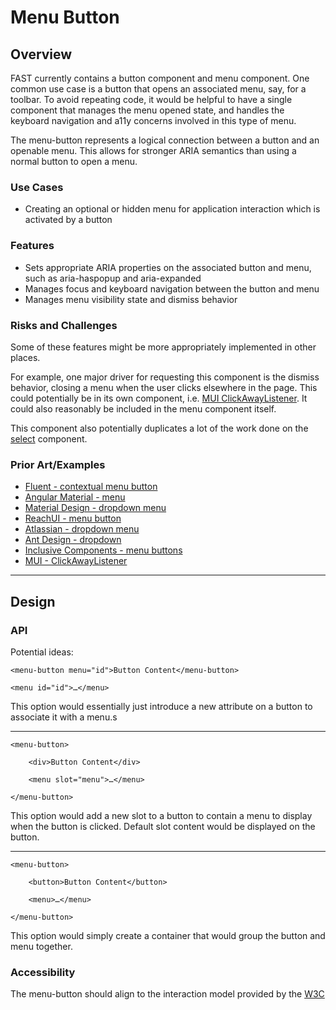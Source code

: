 # Menu Button

## Overview

FAST currently contains a button component and menu component.  One common use case is a button that opens an associated menu, say, for a toolbar.  To avoid repeating code, it would be helpful to have a single component that manages the menu opened state, and handles the keyboard navigation and a11y concerns involved in this type of menu.

The menu-button represents a logical connection between a button and an openable menu.  This allows for stronger ARIA semantics than using a normal button to open a menu.

### Use Cases
- Creating an optional or hidden menu for application interaction which is activated by a button
  
### Features
- Sets appropriate ARIA properties on the associated button and menu, such as aria-haspopup and aria-expanded
- Manages focus and keyboard navigation between the button and menu
- Manages menu visibility state and dismiss behavior

### Risks and Challenges

Some of these features might be more appropriately implemented in other places.

For example, one major driver for requesting this component is the dismiss behavior, closing a menu when the user clicks elsewhere in the page.  This could potentially be in its own component, i.e. [MUI ClickAwayListener](https://mui.com/api/click-away-listener/).  It could also reasonably be included in the menu component itself.

This component also potentially duplicates a lot of the work done on the [select](https://github.com/microsoft/fast/blob/master/packages/web-components/fast-foundation/src/select/select.spec.md) component.

### Prior Art/Examples

- [Fluent - contextual menu button](https://developer.microsoft.com/en-us/fluentui#/controls/web/button)
- [Angular Material - menu](https://material.angular.io/components/menu/overview)
- [Material Design - dropdown menu](https://material.io/components/menus#dropdown-menu)
- [ReachUI - menu button](https://reach.tech/menu-button/)
- [Atlassian - dropdown menu](https://atlaskit.atlassian.com/packages/core/dropdown-menu)
- [Ant Design - dropdown](https://ant.design/components/dropdown/)
- [Inclusive Components - menu buttons](https://inclusive-components.design/menus-menu-buttons/)
- [MUI - ClickAwayListener](https://mui.com/api/click-away-listener/)

---

## Design

### API

Potential ideas:

```
<menu-button menu="id">Button Content</menu-button>

<menu id="id">…</menu>
```

This option would essentially just introduce a new attribute on a button to associate it with a menu.s
 
---
 
```
<menu-button>

    <div>Button Content</div>

    <menu slot="menu">…</menu>

</menu-button>
```
 
This option would add a new slot to a button to contain a menu to display when the button is clicked.  Default slot content would be displayed on the button.

---

```
<menu-button>

    <button>Button Content</button>

    <menu>…</menu>

</menu-button>
```

This option would simply create a container that would group the button and menu together.

### Accessibility

The menu-button should align to the interaction model provided by the [W3C](https://w3c.github.io/aria-practices/#menubutton)

<!--- Title: feat: add menu-button component to FAST 
 Comment: 

FAST currently contains a button component and menu component.  One common use case is a button that opens an associated menu, say, for a toolbar.  To avoid repeating code, it would be helpful to have a single component that manages the menu opened state, and handles the keyboard navigation and a11y concerns involved in this type of menu.

I've put together a sort of prospective and bare-bones spec for this component below.  Is something to fill this niche planned for FAST in the future?

--->
